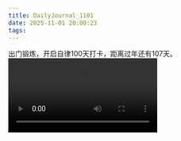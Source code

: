 ```yaml
---
title: DailyJournal_1101
date: 2025-11-01 20:00:23
tags:
---
```

出门锻炼，开启自律100天打卡，距离过年还有107天。
<video src="./IMG_7454.mov" controls></video>
